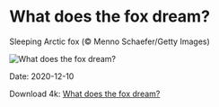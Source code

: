 # What does the fox dream?

Sleeping Arctic fox (© Menno Schaefer/Getty Images)

![What does the fox dream?](https://bing.com/th?id=OHR.SleepingArcticFox_EN-US2000641043_UHD.jpg&rf=LaDigue_UHD.jpg&pid=hp&w=1024&h=576)

Date: 2020-12-10

Download 4k: [What does the fox dream?](https://bing.com/th?id=OHR.SleepingArcticFox_EN-US2000641043_UHD.jpg&rf=LaDigue_UHD.jpg&pid=hp&w=3840&h=2160)

